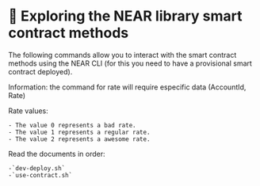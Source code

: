 📑 Exploring the NEAR library smart contract methods 
==================

The following commands allow you to interact with the smart contract methods using the NEAR CLI (for this you need to have a provisional smart contract deployed).

Information: the command for rate will require especific data (AccountId, Rate)
 
Rate values: 

    - The value 0 represents a bad rate.
    - The value 1 represents a regular rate.  
    - The value 2 represents a awesome rate. 

Read the documents in order:

    -`dev-deploy.sh`
    -`use-contract.sh`